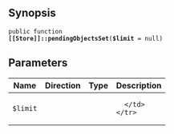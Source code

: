 ## Synopsis

<code>public function <b>[[Store]]::pendingObjectsSet</b>(<b>$limit</b> = null)</code>

## Parameters

<table>
  <thead>
    <tr>
      <th>Name</th>
      <th>Direction</th>
      <th>Type</th>
      <th>Description</th>
    </tr>
  </thead>
  <tbody>
    <tr>
      <td><code>$limit</code>
      <td><i></i></td>
      <td></td>
      <td>

      </td>
    </tr>
  </tbody>
</table>

